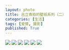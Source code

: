 ```yaml
---
layout: photo
title: 吕立青拍的壁纸系列（二）
categories: [生活]
tags: [爱情, 摄影]
published: True
---
```


![](https://cdn.jsdelivr.net/gh/jimmylv/images/images/S50616-162617.jpg)
![](https://cdn.jsdelivr.net/gh/jimmylv/images/images/S50616-162654.jpg)
![](https://cdn.jsdelivr.net/gh/jimmylv/images/images/S50616-162720.jpg)
![](https://cdn.jsdelivr.net/gh/jimmylv/images/images/S50616-162738.jpg)
![](https://cdn.jsdelivr.net/gh/jimmylv/images/images/S50616-162805.jpg)
![](https://cdn.jsdelivr.net/gh/jimmylv/images/images/S50616-163002.jpg)
